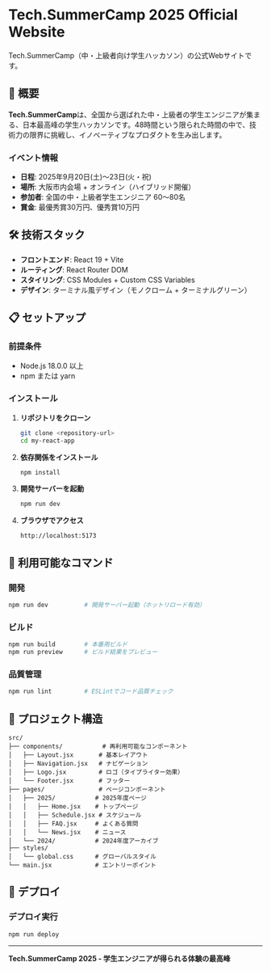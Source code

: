 # Tech.SummerCamp 2025 Official Website

Tech.SummerCamp（中・上級者向け学生ハッカソン）の公式Webサイトです。

## 🚀 概要

**Tech.SummerCamp**は、全国から選ばれた中・上級者の学生エンジニアが集まる、日本最高峰の学生ハッカソンです。48時間という限られた時間の中で、技術力の限界に挑戦し、イノベーティブなプロダクトを生み出します。

### イベント情報
- **日程**: 2025年9月20日(土)〜23日(火・祝)
- **場所**: 大阪市内会場 + オンライン（ハイブリッド開催）
- **参加者**: 全国の中・上級者学生エンジニア 60〜80名
- **賞金**: 最優秀賞30万円、優秀賞10万円

## 🛠️ 技術スタック

- **フロントエンド**: React 19 + Vite
- **ルーティング**: React Router DOM
- **スタイリング**: CSS Modules + Custom CSS Variables
- **デザイン**: ターミナル風デザイン（モノクローム + ターミナルグリーン）

## 📋 セットアップ

### 前提条件
- Node.js 18.0.0 以上
- npm または yarn

### インストール

1. **リポジトリをクローン**
   ```bash
   git clone <repository-url>
   cd my-react-app
   ```

2. **依存関係をインストール**
   ```bash
   npm install
   ```

3. **開発サーバーを起動**
   ```bash
   npm run dev
   ```

4. **ブラウザでアクセス**
   ```
   http://localhost:5173
   ```

## 🎯 利用可能なコマンド

### 開発
```bash
npm run dev          # 開発サーバー起動（ホットリロード有効）
```

### ビルド
```bash
npm run build        # 本番用ビルド
npm run preview      # ビルド結果をプレビュー
```

### 品質管理
```bash
npm run lint         # ESLintでコード品質チェック
```

## 📁 プロジェクト構造

```
src/
├── components/           # 再利用可能なコンポーネント
│   ├── Layout.jsx       # 基本レイアウト
│   ├── Navigation.jsx   # ナビゲーション
│   ├── Logo.jsx         # ロゴ（タイプライター効果）
│   └── Footer.jsx       # フッター
├── pages/               # ページコンポーネント
│   ├── 2025/           # 2025年度ページ
│   │   ├── Home.jsx    # トップページ
│   │   ├── Schedule.jsx # スケジュール
│   │   ├── FAQ.jsx     # よくある質問
│   │   └── News.jsx    # ニュース
│   └── 2024/           # 2024年度アーカイブ
├── styles/
│   └── global.css      # グローバルスタイル
└── main.jsx            # エントリーポイント
```

## 🚀 デプロイ

### デプロイ実行
```bash
npm run deploy
```

---

**Tech.SummerCamp 2025 - 学生エンジニアが得られる体験の最高峰**